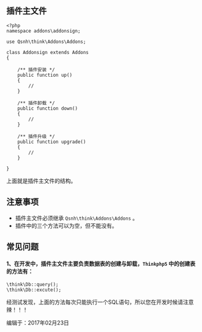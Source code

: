 ## 插件主文件

```
<?php
namespace addons\addonsign;

use Qsnh\think\Addons\Addons;

class Addonsign extends Addons
{

    /** 插件安装 */
    public function up()
    {
        //
    }

    /** 插件卸载 */
    public function down()
    {
        //
    }

    /** 插件升级 */
    public function upgrade()
    {
        //
    }

}
```

上面就是插件主文件的结构。

## 注意事项

+ 插件主文件必须继承 `Qsnh\think\Addons\Addons` 。
+ 插件中的三个方法可以为空，但不能没有。


## 常见问题

#### 1、在开发中，插件主文件主要负责数据表的创建与卸载，`Thinkphp5` 中的创建表的方法有：

```
\think\Db::query();
\think\Db::excute();
```

经测试发现，上面的方法每次只能执行一个SQL语句，所以您在开发时候请注意辣！！！



编辑于：2017年02月23日